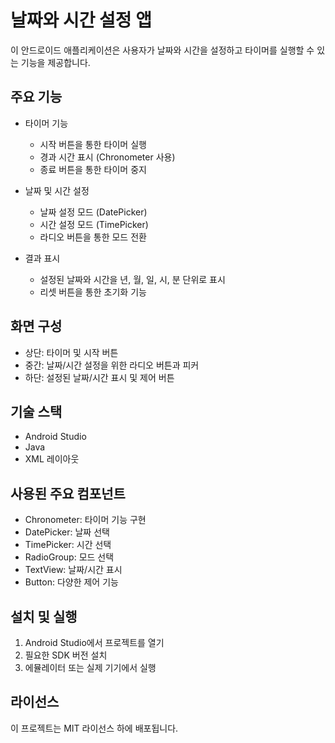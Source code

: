 # 날짜와 시간 설정 앱

이 안드로이드 애플리케이션은 사용자가 날짜와 시간을 설정하고 타이머를 실행할 수 있는 기능을 제공합니다.

## 주요 기능

- 타이머 기능
  - 시작 버튼을 통한 타이머 실행
  - 경과 시간 표시 (Chronometer 사용)
  - 종료 버튼을 통한 타이머 중지

- 날짜 및 시간 설정
  - 날짜 설정 모드 (DatePicker)
  - 시간 설정 모드 (TimePicker)
  - 라디오 버튼을 통한 모드 전환

- 결과 표시
  - 설정된 날짜와 시간을 년, 월, 일, 시, 분 단위로 표시
  - 리셋 버튼을 통한 초기화 기능

## 화면 구성

- 상단: 타이머 및 시작 버튼
- 중간: 날짜/시간 설정을 위한 라디오 버튼과 피커
- 하단: 설정된 날짜/시간 표시 및 제어 버튼

## 기술 스택

- Android Studio
- Java
- XML 레이아웃

## 사용된 주요 컴포넌트

- Chronometer: 타이머 기능 구현
- DatePicker: 날짜 선택
- TimePicker: 시간 선택
- RadioGroup: 모드 선택
- TextView: 날짜/시간 표시
- Button: 다양한 제어 기능

## 설치 및 실행

1. Android Studio에서 프로젝트를 열기
2. 필요한 SDK 버전 설치
3. 에뮬레이터 또는 실제 기기에서 실행

## 라이선스

이 프로젝트는 MIT 라이선스 하에 배포됩니다.
